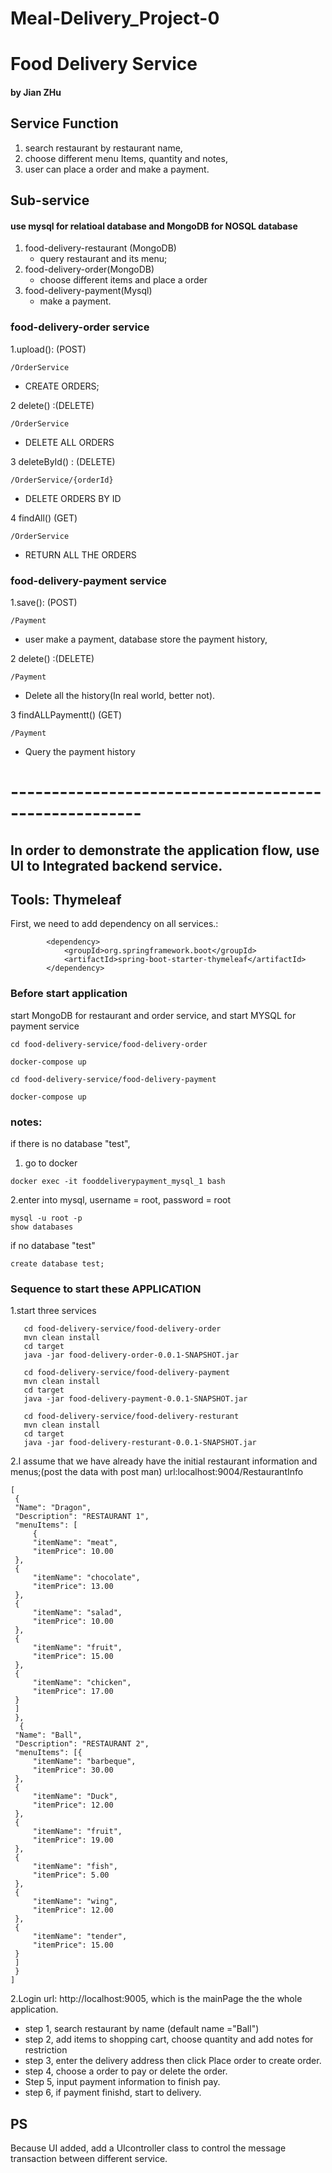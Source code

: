 # Meal-Delivery_Project-0

# Food Delivery Service
#### by Jian ZHu

## Service Function
1. search restaurant by restaurant name,
2. choose different menu Items, quantity and notes,
3. user can place a order and make a payment.



## Sub-service
#### use mysql for relatioal database and MongoDB for NOSQL database


1. food-delivery-restaurant (MongoDB)
     * query restaurant and its menu;
2. food-delivery-order(MongoDB)
     * choose different items and place a order
3. food-delivery-payment(Mysql)
     * make a payment. 
     
   
### food-delivery-order service

1.upload(): (POST)
```
/OrderService
```
   * CREATE ORDERS;

2 delete() :(DELETE)
```
/OrderService
```
   * DELETE ALL ORDERS
   
3 deleteById() : (DELETE)
```
/OrderService/{orderId}
```
* DELETE ORDERS BY ID

4 findAll() (GET)
```
/OrderService
```
   * RETURN ALL THE ORDERS


### food-delivery-payment service
1.save(): (POST)
```
/Payment
```
   * user make a payment, database store the payment history,

2 delete() :(DELETE)
```
/Payment
```
   * Delete all the history(In real world, better not).
   
3 findALLPaymentt() (GET)
```
/Payment
```
   * Query the payment history


# ------------------------------------------------------

## In order to demonstrate the application flow, use UI to Integrated backend service.
## Tools: Thymeleaf
First, we need to add dependency on all services.:
```
		<dependency>
			<groupId>org.springframework.boot</groupId>
			<artifactId>spring-boot-starter-thymeleaf</artifactId>
		</dependency>
```

### Before start application
start MongoDB for restaurant and order service, and start MYSQL for payment service

```
cd food-delivery-service/food-delivery-order
```

```
docker-compose up
```
```
cd food-delivery-service/food-delivery-payment
```

```
docker-compose up
```
### notes:
if there is no database "test", 
1. go to docker 
```
docker exec -it fooddeliverypayment_mysql_1 bash
```
2.enter into mysql, username = root, password = root
```
mysql -u root -p
show databases
```
if no database "test"

```
create database test;
```
### Sequence to start these APPLICATION
1.start three services
```
   cd food-delivery-service/food-delivery-order
   mvn clean install
   cd target
   java -jar food-delivery-order-0.0.1-SNAPSHOT.jar 
```

```
   cd food-delivery-service/food-delivery-payment
   mvn clean install
   cd target
   java -jar food-delivery-payment-0.0.1-SNAPSHOT.jar 
```

```
   cd food-delivery-service/food-delivery-resturant
   mvn clean install
   cd target
   java -jar food-delivery-resturant-0.0.1-SNAPSHOT.jar 
```
   2.I assume that we have already have the initial restaurant information and menus;(post the data with post man) 
   url:localhost:9004/RestaurantInfo
   ```
   [
    {
    "Name": "Dragon",
    "Description": "RESTAURANT 1",
    "menuItems": [
    	{
   		"itemName": "meat",
   		"itemPrice": 10.00
   	},
   	{
   		"itemName": "chocolate",
   		"itemPrice": 13.00
   	},
   	{
   		"itemName": "salad",
   		"itemPrice": 10.00
   	},
   	{
   		"itemName": "fruit",
   		"itemPrice": 15.00
   	},
   	{
   		"itemName": "chicken",
   		"itemPrice": 17.00
   	}
   	]
    },
     {
    "Name": "Ball",
    "Description": "RESTAURANT 2",
    "menuItems": [{
   		"itemName": "barbeque",
   		"itemPrice": 30.00
   	},
   	{
   		"itemName": "Duck",
   		"itemPrice": 12.00
   	},
   	{
   		"itemName": "fruit",
   		"itemPrice": 19.00
   	},
   	{
   		"itemName": "fish",
   		"itemPrice": 5.00
   	},
   	{
   		"itemName": "wing",
   		"itemPrice": 12.00
   	},
   	{
   		"itemName": "tender",
   		"itemPrice": 15.00
   	}
   	]
    }
   ]

   ```
   
   
   2.Login url: http://localhost:9005, which is the mainPage the the whole application.
   * step 1, search restaurant by name (default name ="Ball")
   * step 2, add items to shopping cart, choose quantity and add notes for restriction
   * step 3, enter the delivery address then click Place order to create order.
   * step 4, choose a order to pay or delete the order.
   * Step 5, input payment information to finish pay.
   * step 6, if payment finishd, start to delivery.
   
   
   
   


## PS
 Because UI added, add a UIcontroller class to control the message transaction between different service.
  
